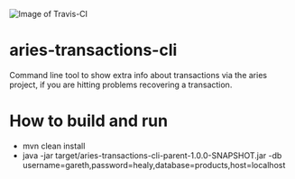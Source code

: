 ![Image of Travis-CI](https://api.travis-ci.org/garethahealy/aries-transactions-cli.svg?branch=master)

# aries-transactions-cli
Command line tool to show extra info about transactions via the aries project, if you are hitting problems recovering a transaction.

# How to build and run
- mvn clean install
- java -jar target/aries-transactions-cli-parent-1.0.0-SNAPSHOT.jar -db username=gareth,password=healy,database=products,host=localhost
